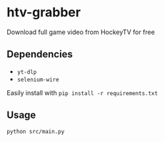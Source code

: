 # htv-grabber
Download full game video from HockeyTV for free

## Dependencies
- ```yt-dlp```
- ```selenium-wire```

Easily install with ```pip install -r requirements.txt```

## Usage
```python src/main.py```

